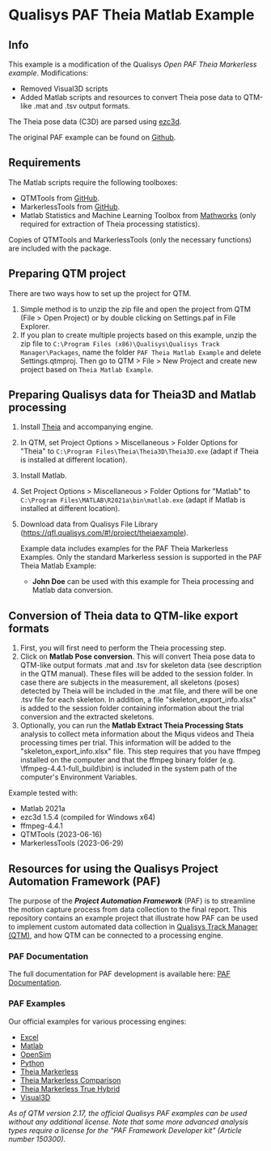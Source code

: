 # Qualisys PAF Theia Matlab Example

## Info

This example is a modification of the Qualisys *Open PAF Theia Markerless example*. Modifications:
* Removed Visual3D scripts
* Added Matlab scripts and resources to convert Theia pose data to QTM-like .mat and .tsv output formats.

The Theia pose data (C3D) are parsed using [ezc3d](https://github.com/pyomeca/ezc3d).

The original PAF example can be found on [Github](https://github.com/qualisys/paf-theia-markerless-example).

## Requirements

The Matlab scripts require the following toolboxes:
* QTMTools from [GitHub](https://github.com/schoondw/QTMTools).
* MarkerlessTools from [GitHub](https://github.com/schoondw/MarkerlessTools).
* Matlab Statistics and Machine Learning Toolbox from [Mathworks](https://mathworks.com/products/statistics.html) (only required for extraction of Theia processing statistics).

Copies of QTMTools and MarkerlessTools (only the necessary functions) are included with the package.

## Preparing QTM project
There are two ways how to set up the project for QTM.
1. Simple method is to unzip the zip file and open the project from QTM (File > Open Project) or by double clicking on Settings.paf in File Explorer.
2. If you plan to create multiple projects based on this example, unzip the zip file to `C:\Program Files (x86)\Qualisys\Qualisys Track Manager\Packages`, name the folder `PAF Theia Matlab Example` and delete Settings.qtmproj. Then go to QTM > File > New Project and create new project based on `Theia Matlab Example`.

## Preparing Qualisys data for Theia3D and Matlab processing

1. Install [Theia](https://www.theiamarkerless.ca/) and accompanying engine.
2. In QTM, set Project Options > Miscellaneous > Folder Options for "Theia" to ```C:\Program Files\Theia\Theia3D\Theia3D.exe``` (adapt if Theia is installed at different location).
3. Install Matlab.
4. Set Project Options > Miscellaneous > Folder Options for "Matlab" to ```C:\Program Files\MATLAB\R2021a\bin\matlab.exe``` (adapt if Matlab is installed at different location).
5. Download data from Qualisys File Library (https://qfl.qualisys.com/#!/project/theiaexample).

   Example data includes examples for the PAF Theia Markerless Examples. Only the standard Markerless session is supported in the PAF Theia Matlab Example:
   - **John Doe** can be used with this example for Theia processing and Matlab data conversion.

## Conversion of Theia data to QTM-like export formats

1. First, you will first need to perform the Theia processing step.
2. Click on **Matlab Pose conversion**. This will convert Theia pose data to QTM-like output formats .mat and .tsv for skeleton data (see description in the QTM manual). These files will be added to the session folder. In case there are subjects in the measurement, all skeletons (poses) detected by Theia will be included in the .mat file, and there will be one .tsv file for each skeleton. In addition, a file "skeleton_export_info.xlsx" is added to the session folder containing information about the trial conversion and the extracted skeletons.
3. Optionally, you can run the **Matlab Extract Theia Processing Stats** analysis to collect meta information about the Miqus videos and Theia processing times per trial. This information will be added to the "skeleton_export_info.xlsx" file. This step requires that you have ffmpeg installed on the computer and that the ffmpeg binary folder (e.g. \ffmpeg-4.4.1-full_build\bin) is included in the system path of the computer's Environment Variables.

Example tested with:
 - Matlab 2021a
 - ezc3d 1.5.4 (compiled for Windows x64)
 - ffmpeg-4.4.1
 - QTMTools (2023-06-16)
 - MarkerlessTools (2023-06-29)

## Resources for using the Qualisys Project Automation Framework (PAF)

The purpose of the ***Project Automation Framework*** (PAF) is to streamline the motion capture process from data collection to the final report. This repository contains an example project that illustrate how PAF can be used to implement custom automated data collection in [Qualisys Track Manager (QTM)](http://www.qualisys.com/software/qualisys-track-manager/), and how QTM can be connected to a processing engine. 

### PAF Documentation

The full documentation for PAF development is available here: [PAF Documentation](https://github.com/qualisys/paf-documentation).

### PAF Examples

Our official examples for various processing engines:

- [Excel](https://github.com/qualisys/paf-excel-example)
- [Matlab](https://github.com/qualisys/paf-matlab-example)
- [OpenSim](https://github.com/qualisys/paf-opensim-example)
- [Python](https://github.com/qualisys/paf-python-example)
- [Theia Markerless](https://github.com/qualisys/paf-theia-markerless-example)
- [Theia Markerless Comparison](https://github.com/qualisys/paf-theia-markerless-comparison-example)
- [Theia Markerless True Hybrid](https://github.com/qualisys/paf-theia-markerless-true-hybrid-example)
- [Visual3D](https://github.com/qualisys/paf-visual3d-example)

_As of QTM version 2.17, the official Qualisys PAF examples can be used without any additional license. Note that some more advanced analysis types require a license for the "PAF Framework Developer kit" (Article number 150300)._
